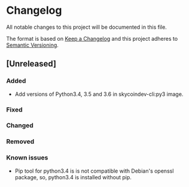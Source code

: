 # Changelog
All notable changes to this project will be documented in this file.

The format is based on [Keep a Changelog](http://keepachangelog.com/en/1.0.0/)
and this project adheres to [Semantic Versioning](http://semver.org/spec/v2.0.0.html).

## [Unreleased]

### Added
- Add versions of Python3.4, 3.5 and 3.6 in skycoindev-cli:py3 image.
### Fixed
### Changed
### Removed
### Known issues
- Pip tool for python3.4 is is not compatible with Debian's  openssl package, so, python3.4 is installed without pip.
